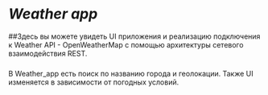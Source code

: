 
# _Weather app_
##Здесь вы можете увидеть  UI приложения и реализацию подключения к Weather API - OpenWeatherMap с помощью архитектуры сетевого взаимодействия REST.

###
В Weather_app есть поиск по названию города и геолокации. Также UI изменяется в зависимости от погодных условий.



